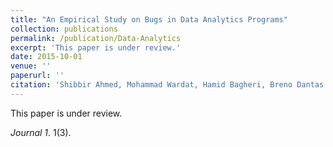 ```yaml
---
title: "An Empirical Study on Bugs in Data Analytics Programs"
collection: publications
permalink: /publication/Data-Analytics
excerpt: 'This paper is under review.'
date: 2015-10-01
venue: ''
paperurl: ''
citation: 'Shibbir Ahmed, Mohammad Wardat, Hamid Bagheri, Breno Dantas Cruz, and Hridesh Rajan, An Empirical Study on Bugs in Data Analytics Programs. (Under Review).'
---
```

This paper is under review.

<!-- [Download paper here]() -->

<i>Journal 1</i>. 1(3).